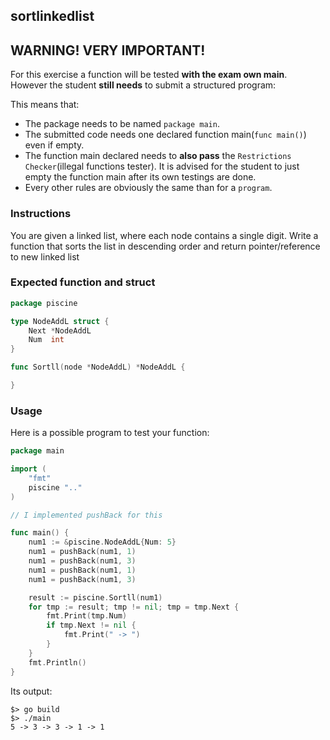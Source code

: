 ## sortlinkedlist

## **WARNING! VERY IMPORTANT!**

For this exercise a function will be tested **with the exam own main**. However the student **still needs** to submit a structured program:

This means that:

- The package needs to be named `package main`.
- The submitted code needs one declared function main(```func main()```) even if empty.
- The function main declared needs to **also pass** the `Restrictions Checker`(illegal functions tester). It is advised for the student to just empty the function main after its own testings are done.
- Every other rules are obviously the same than for a `program`.

### Instructions

You are given a linked list, where each node contains a single digit.
Write a function that sorts the list in descending order and return pointer/reference to new linked list

### Expected function and struct

```go
package piscine

type NodeAddL struct {
	Next *NodeAddL
	Num  int
}

func Sortll(node *NodeAddL) *NodeAddL {

}
```

### Usage
Here is a possible program to test your function:

```go
package main

import (
    "fmt"
    piscine ".."
)

// I implemented pushBack for this

func main() {
	num1 := &piscine.NodeAddL{Num: 5}
	num1 = pushBack(num1, 1)
	num1 = pushBack(num1, 3)
	num1 = pushBack(num1, 1)
	num1 = pushBack(num1, 3)

	result := piscine.Sortll(num1)
	for tmp := result; tmp != nil; tmp = tmp.Next {
		fmt.Print(tmp.Num)
		if tmp.Next != nil {
			fmt.Print(" -> ")
		}
	}
	fmt.Println()
}
```

Its output:

```console
$> go build
$> ./main
5 -> 3 -> 3 -> 1 -> 1
```
